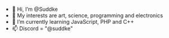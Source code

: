 - 👋 Hi, I’m @Suddke
- 👀 My interests are art, science, programming and electronics
- 🌱 I’m currently learning JavaScript, PHP and C++
- 📫 Discord = "@suddke"

<!---
Suddke/Suddke is a ✨ special ✨ repository because its `README.md` (this file) appears on your GitHub profile.
You can click the Preview link to take a look at your changes.
--->
